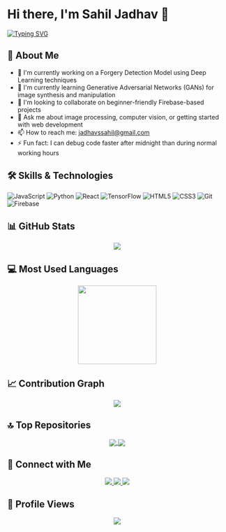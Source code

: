 # Hi there, I'm Sahil Jadhav 👋

<a href="https://git.io/typing-svg"><img src="https://readme-typing-svg.herokuapp.com?font=Fira+Code&weight=800&size=24&duration=2000&pause=00&center=true&width=435&height=100&separator=%3C&lines=code();+%3Clearn();%3Cdebug();%3Ceat();++%3Csleep();++" alt="Typing SVG" /></a>

## 🚀 About Me
- 🔭 I'm currently working on a Forgery Detection Model using Deep Learning techniques
- 🌱 I'm currently learning Generative Adversarial Networks (GANs) for image synthesis and manipulation
- 👯 I'm looking to collaborate on beginner-friendly Firebase-based projects
- 💬 Ask me about image processing, computer vision, or getting started with web development
- 📫 How to reach me: jadhavssahil@gmail.com
- ⚡ Fun fact: I can debug code faster after midnight than during normal working hours

## 🛠️ Skills & Technologies
![JavaScript](https://img.shields.io/badge/-JavaScript-F7DF1E?style=flat-square&logo=javascript&logoColor=black)
![Python](https://img.shields.io/badge/-Python-3776AB?style=flat-square&logo=python&logoColor=white)
![React](https://img.shields.io/badge/-React-61DAFB?style=flat-square&logo=react&logoColor=black)
![TensorFlow](https://img.shields.io/badge/-TensorFlow-FF6F00?style=flat-square&logo=tensorflow&logoColor=white)
![HTML5](https://img.shields.io/badge/-HTML5-E34F26?style=flat-square&logo=html5&logoColor=white)
![CSS3](https://img.shields.io/badge/-CSS3-1572B6?style=flat-square&logo=css3&logoColor=white)
![Git](https://img.shields.io/badge/-Git-F05032?style=flat-square&logo=git&logoColor=white)
![Firebase](https://img.shields.io/badge/-Firebase-FFCA28?style=flat-square&logo=firebase&logoColor=black)

## 📊 GitHub Stats
<div align="center">
  <img src="https://github-profile-summary-cards.vercel.app/api/cards/stats?username=SahilB2k&theme=radical" />
</div>

## 💻 Most Used Languages
<div align="center">
  <img height="180em" src="https://github-readme-stats.vercel.app/api/top-langs/?username=SahilB2k&layout=compact&langs_count=8&theme=radical" />
</div>

## 📈 Contribution Graph
<div align="center">
  <img src="https://github-profile-summary-cards.vercel.app/api/cards/profile-details?username=SahilB2k&theme=radical" />
</div>

## 🔝 Top Repositories
<div align="center">
  <a href="https://github.com/SahilB2k/ImageForgery">
    <img align="center" src="https://github-readme-stats.vercel.app/api/pin/?username=SahilB2k&repo=ImageForgery&theme=radical" />
  </a>
  <a href="https://github.com/SahilB2k/MoodCuisine">
    <img align="center" src="https://github-readme-stats.vercel.app/api/pin/?username=SahilB2k&repo=MoodCuisine&theme=radical" />
  </a>
</div>

## 🤝 Connect with Me
<div align="center">
  <a href="https://linkedin.com/in/sahil-jadhav">
    <img src="https://img.shields.io/badge/-LinkedIn-0077B5?style=for-the-badge&logo=Linkedin&logoColor=white"/>
  </a>
  <a href="mailto:jadhavssahil@gmail.com">
    <img src="https://img.shields.io/badge/-Email-D14836?style=for-the-badge&logo=Gmail&logoColor=white"/>
  </a>
  <a href="https://instagram.com/_.sahil4565_">
    <img src="https://img.shields.io/badge/-Instagram-E4405F?style=for-the-badge&logo=Instagram&logoColor=white"/>
  </a>
</div>

## 👀 Profile Views
<div align="center">
  <img src="https://komarev.com/ghpvc/?username=SahilB2k&color=blueviolet&style=flat-square&label=Profile+Views" />
</div>
